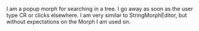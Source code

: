 I am a popup morph for searching in a tree. I go away as soon as the user type CR or clicks elsewhere. I am very similar to StringMorphEditor, but without expectations on the Morph I am used on.
